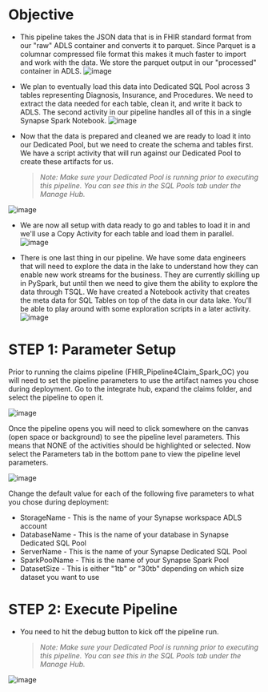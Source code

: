 # Objective
* This pipeline takes the JSON data that is in FHIR standard format from our "raw" ADLS container and converts it to parquet.  Since Parquet is a columnar compressed file format this makes it much faster to import and work with the data.  We store the parquet output in our "processed" container in ADLS.
![image](https://user-images.githubusercontent.com/59613090/193112535-e9c68b13-95e0-4463-a572-4cdc1b8d694d.png)


* We plan to eventually load this data into Dedicated SQL Pool across 3 tables representing Diagnosis, Insurance, and Procedures.  We need to extract the data needed for each table, clean it, and write it back to ADLS.  The second activity in our pipeline handles all of this in a single Synapse Spark Notebook.
![image](https://user-images.githubusercontent.com/59613090/193112711-8c6733f5-87e7-4639-a2e3-58afb6f2b414.png)


* Now that the data is prepared and cleaned we are ready to load it into our Dedicated Pool, but we need to create the schema and tables first.  We have a script activity that will run against our Dedicated Pool to create these artifacts for us.
    
    >*Note: Make sure your Dedicated Pool is running prior to executing this pipeline.  You can see this in the SQL Pools tab under the Manage Hub.*

![image](https://user-images.githubusercontent.com/59613090/193114025-309980e7-7c0a-415a-912b-fa8832c109ea.png)


* We are now all setup with data ready to go and tables to load it in and we'll use a Copy Activity for each table and load them in parallel.
![image](https://user-images.githubusercontent.com/59613090/193114655-add929b4-a317-49b5-8a48-014a5e15ddaa.png)


* There is one last thing in our pipeline.  We have some data engineers that will need to explore the data in the lake to understand how they can enable new work streams for the business.  They are currently skilling up in PySpark, but until then we need to give them the ability to explore the data through TSQL.  We have created a Notebook activity that creates the meta data for SQL Tables on top of the data in our data lake.  You'll be able to play around with some exploration scripts in a later activity.
![image](https://user-images.githubusercontent.com/59613090/193118363-04c00d81-a374-4113-9a97-e3d3f3994807.png)



# STEP 1: Parameter Setup
Prior to running the claims pipeline (FHIR_Pipeline4Claim_Spark_OC) you will need to set the pipeline parameters to use the artifact names you chose during deployment.  Go to the integrate hub, expand the claims folder, and select the pipeline to open it.

![image](https://user-images.githubusercontent.com/59613090/192874762-8647fe4e-23c5-4430-b0c1-d557812de371.png)


Once the pipeline opens you will need to click somewhere on the canvas (open space or background) to see the pipeline level parameters.  This means that NONE of the activities should be highlighted or selected.  Now select the Parameters tab in the bottom pane to view the pipeline level parameters.

![image](https://user-images.githubusercontent.com/59613090/192875386-3f5eb80a-1920-40b7-aefc-483b4b5853d4.png)

Change the default value for each of the following five parameters to what you chose during deployment:
* StorageName - This is the name of your Synapse workspace ADLS account
* DatabaseName - This is the name of your database in Synapse Dedicated SQL Pool
* ServerName - This is the name of your Synapse Dedicated SQL Pool
* SparkPoolName - This is the name of your Synapse Spark Pool
* DatasetSize - This is either "1tb" or "30tb" depending on which size dataset you want to use

# STEP 2: Execute Pipeline
* You need to hit the debug button to kick off the pipeline run.
    >*Note: Make sure your Dedicated Pool is running prior to executing this pipeline.  You can see this in the SQL Pools tab under the Manage Hub.*

![image](https://user-images.githubusercontent.com/59613090/192880611-b693730c-4b2d-4145-b5af-931f6a808050.png)


